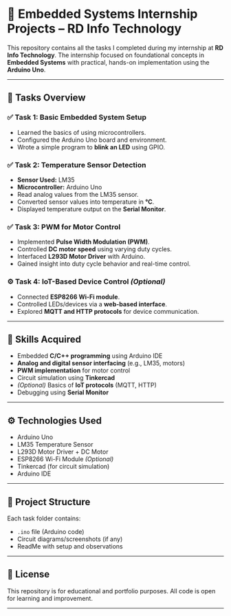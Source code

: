 # 🔧 Embedded Systems Internship Projects – RD Info Technology

This repository contains all the tasks I completed during my internship at **RD Info Technology**. The internship focused on foundational concepts in **Embedded Systems** with practical, hands-on implementation using the **Arduino Uno**.

---

## 📁 Tasks Overview

### ✅ Task 1: Basic Embedded System Setup
- Learned the basics of using microcontrollers.
- Configured the Arduino Uno board and environment.
- Wrote a simple program to **blink an LED** using GPIO.

### ✅ Task 2: Temperature Sensor Detection
- **Sensor Used:** LM35  
- **Microcontroller:** Arduino Uno  
- Read analog values from the LM35 sensor.
- Converted sensor values into temperature in **°C**.
- Displayed temperature output on the **Serial Monitor**.

### ✅ Task 3: PWM for Motor Control
- Implemented **Pulse Width Modulation (PWM)**.
- Controlled **DC motor speed** using varying duty cycles.
- Interfaced **L293D Motor Driver** with Arduino.
- Gained insight into duty cycle behavior and real-time control.

### ⚙️ Task 4: IoT-Based Device Control *(Optional)*
- Connected **ESP8266 Wi-Fi module**.
- Controlled LEDs/devices via a **web-based interface**.
- Explored **MQTT and HTTP protocols** for device communication.

---

## 🧠 Skills Acquired
- Embedded **C/C++ programming** using Arduino IDE  
- **Analog and digital sensor interfacing** (e.g., LM35, motors)  
- **PWM implementation** for motor control  
- Circuit simulation using **Tinkercad**  
- *(Optional)* Basics of **IoT protocols** (MQTT, HTTP)  
- Debugging using **Serial Monitor**

---

## ⚙️ Technologies Used
- Arduino Uno  
- LM35 Temperature Sensor  
- L293D Motor Driver + DC Motor  
- ESP8266 Wi-Fi Module *(Optional)*  
- Tinkercad (for circuit simulation)  
- Arduino IDE  

---

## 📌 Project Structure
Each task folder contains:
- `.ino` file (Arduino code)
- Circuit diagrams/screenshots (if any)
- ReadMe with setup and observations

---

## 📜 License
This repository is for educational and portfolio purposes. All code is open for learning and improvement.

---

